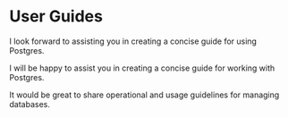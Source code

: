 # User Guides
I look forward to assisting you in creating a concise guide for using Postgres.

I will be happy to assist you in creating a concise guide for working with Postgres.

It would be great to share operational and usage guidelines for managing databases.
